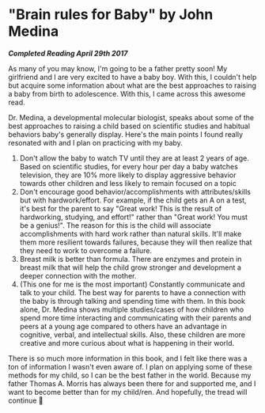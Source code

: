 # "Brain rules for Baby" by John Medina

***Completed Reading April 29th 2017***

As many of you may know, I'm going to be a father pretty soon! My girlfriend and I are very excited to have a baby boy. With this, I couldn't help but acquire some information about what are the best approaches to raising a baby from birth to adolescence. With this, I came across this awesome read.

Dr. Medina, a developmental molecular biologist, speaks about some of the best approaches to raising a child based on scientific studies and habitual behaviors baby's generally display. Here's the main points I found really resonated with and I plan on practicing with my baby.
1. Don't allow the baby to watch TV until they are at least 2 years of age. Based on scientific studies, for every hour per day a baby watches television, they are 10% more likely to display aggressive behavior towards other children and less likely to remain focused on a topic
2. Don't encourage good behavior/accomplishments with attributes/skills but with hardwork/effort. For example, if the child gets an A on a test, it's best for the parent to say "Great work! This is the result of hardworking, studying, and effort!" rather than "Great work! You must be a genius!". The reason for this is the child will associate accomplishments with hard work rather than natural skills. It'll make them more resilient towards failures, because they will then realize that they need to work to overcome a failure.
3. Breast milk is better than formula. There are enzymes and protein in breast milk that will help the child grow stronger and development a deeper connection with the mother.
4. (This one for me is the most important) Constantly communicate and talk to your child. The best way for parents to have a connection with the baby is through talking and spending time with them. In this book alone, Dr. Medina shows multiple studies/cases of how children who spend more time interacting and communicating with their parents and peers at a young age compared to others have an advantage in cognitive, verbal, and intellectual skills. Also, these children are more creative and more curious about what is happening in their world.
   
There is so much more information in this book, and I felt like there was a ton of information I wasn't even aware of. I plan on applying some of these methods for my child, so I can be the best father in the world. Because my father Thomas A. Morris has always been there for and supported me, and I want to become better than for my child/ren. And hopefully, the tread will continue 🙂
